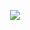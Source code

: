 

<p align="center">
  <img  src="https://user-images.githubusercontent.com/46066018/126433147-d5e80253-fb94-4c6d-92bd-943522a78697.png">

</p>
